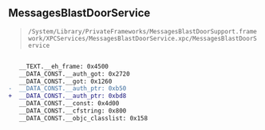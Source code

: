 ## MessagesBlastDoorService

> `/System/Library/PrivateFrameworks/MessagesBlastDoorSupport.framework/XPCServices/MessagesBlastDoorService.xpc/MessagesBlastDoorService`

```diff

   __TEXT.__eh_frame: 0x4500
   __DATA_CONST.__auth_got: 0x2720
   __DATA_CONST.__got: 0x1260
-  __DATA_CONST.__auth_ptr: 0xb50
+  __DATA_CONST.__auth_ptr: 0xbd8
   __DATA_CONST.__const: 0x4d00
   __DATA_CONST.__cfstring: 0x800
   __DATA_CONST.__objc_classlist: 0x158

```
